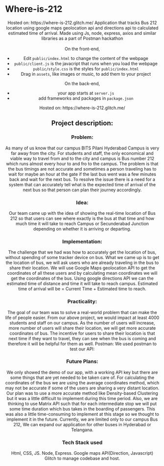 # Where-is-212
<center>
Hosted on: https://where-is-212.glitch.me/
Application that tracks Bus 212 location using google maps geolocation api and directions api to calculated estimated time of arrival. Made using Js, node, express, axios and similar libraries as a part of Postman hackathon <br><br>
On the front-end,

- Edit `public/index.html` to change the content of the webpage
- `public/client.js` is the javacript that runs when you load the webpage
- `public/style.css` is the styles for `public/index.html`
- Drag in `assets`, like images or music, to add them to your project

On the back-end,

- your app starts at `server.js`
- add frameworks and packages in `package.json`

<center>
Hosted on: https://where-is-212.glitch.me/

## Project description:


### Problem:

As many of us know that our campus BITS Pilani Hyderabad Campus is very far away from the city. For students and staff, the only economical and viable way to travel from and to the city and campus is Bus number 212 which runs almost every hour to and fro to the campus.
The problem is that the bus timings are not accurate and sometimes a person traveling has to wait for maybe an hour at the gate if the last bus went was a few minutes back and wait for the next bus.
To resolve the issue there is a need for a system that can accurately tell what is the expected time of arrival of the next bus so that person can plan their journey accordingly. 

### Idea:

Our team came up with the idea of showing the real-time location of Bus 212 so that users can see where exactly is the bus at that time and how much time it will take to reach Campus or Secunderabad Junction depending on whether it is arriving or departing.


### Implementation:

The challenge that we had was how to accurately get the location of bus, without spending of some tracker device on bus.
What we came up is to get the location of bus, we will ask users who are already traveling in the bus to share their location. We will use Google Maps geolocation API to get the coordinates of all these users and by calculating mean coordinates we will get the coordinates of the bus. Using google directions API we can the estimated time of distance and time it will take to reach campus.
Estimated time of arrival will be = Current Time + Estimated time to reach.

### Practicality:

The goal of our team was to solve a real-world problem that can make the life of people easier. From our above project, we would impact at least 4000 students and staff on our campus. As the number of users will increase, more number of users will share their location, we will get more accurate coordinates of bus. The incentive for users to share their location is that next time if they want to travel, they can see when the bus is coming and therefore it will be helpful for them as well.
Postman:
We used postman to test our API: 


### Future Plans:

We only showed the demo of our app, with a working API key but there are some things that are yet needed to be taken care of. For calculating the coordinates of the bus we are using the average coordinates method, which may not be accurate if some of the users are sharing a very distant location. Our plan was to use a more accurate method like Density-based Clustering but it was a little difficult to implement during this time period. Also, we are thinking to use Matrix API such that for each intermediate stop we will put some time duration which bus takes in the boarding of passengers. This was also a little time-consuming to implement at this stage so we thought to implement it in the future.
Currently, we are limited only to our campus Bus 212, We can expand our application for other buses in Hyderabad or Telangana. 
### Tech Stack used 

Html, CSS, JS.
Node, Express.
Google maps API(Direction, Javascript)
Glitch to manage codebase and host.


